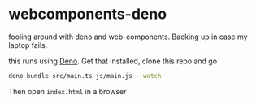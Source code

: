 # webcomponents-deno
fooling around with deno and web-components.  Backing up in case my laptop fails.

this runs using [Deno](https://deno.land/).  Get that installed, clone this repo and go
```bash
deno bundle src/main.ts js/main.js --watch
```

Then open `index.html` in a browser

